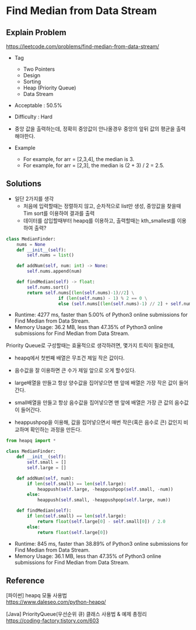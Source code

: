 # Find Median from Data Stream

## Explain Problem

<https://leetcode.com/problems/find-median-from-data-stream/>

* Tag
  * Two Pointers
  * Design
  * Sorting
  * Heap (Priority Queue)
  * Data Stream
* Acceptable : 50.5%
* Difficulty : Hard

* 중앙 값을 출력하는데, 정확히 중앙값이 안나올경우 중앙의 앞뒤 값의 평균을 출력해야한다.
* Example
  * For example, for arr = [2,3,4], the median is 3.
  * For example, for arr = [2,3], the median is (2 + 3) / 2 = 2.5.

## Solutions

* 일단 2가지를 생각
  * 처음에 입력할때는 정렬하지 않고, 순차적으로 list만 생성, 중앙값을 찾을때 Tim sort를 이용하여 결과를 출력
  * 데이터를 삽입할때부터 heapq를 이용하고, 출력할때는 kth_smallest를 이용하여 출력?

```python
class MedianFinder:
    nums = None
    def __init__(self):
        self.nums = list()

    def addNum(self, num: int) -> None:
        self.nums.append(num)

    def findMedian(self) -> float:
        self.nums.sort()
        return self.nums[(len(self.nums)-1)//2] \
                    if (len(self.nums) - 1) % 2 == 0 \
                    else (self.nums[(len(self.nums)-1) // 2] + self.nums[(len(self.nums)-1) // 2 + 1]) / 2
```

* Runtime: 4277 ms, faster than 5.00% of Python3 online submissions for Find Median from Data Stream.
* Memory Usage: 36.2 MB, less than 47.35% of Python3 online submissions for Find Median from Data Stream.

Priority Queue로 구성할때는 효율적으로 생각하려면, 몇가지 트릭이 필요한데,  

* heapq에서 첫번째 배열은 무조건 제일 작은 값이다.
* 음수값을 잘 이용하면 큰 수가 제일 앞으로 오게 할수있다.

* large배열을 만들고 항상 양수값을 집어넣으면 맨 앞에 배열은 가장 작은 값이 들어간다.
* small배열을 만들고 항상 음수값을 집어넣으면 맨 앞에 배열은 가장 큰 값의 음수값이 들어간다.
* heappushpop을 이용해, 값을 집어넣으면서 매번 작은(혹은 음수로 큰) 값인지 비교하며 확인하는 과정을 만든다.

```python
from heapq import *

class MedianFinder:
    def __init__(self):
        self.small = []
        self.large = []

    def addNum(self, num):
        if len(self.small) == len(self.large):
            heappush(self.large, -heappushpop(self.small, -num))
        else:
            heappush(self.small, -heappushpop(self.large, num))

    def findMedian(self):
        if len(self.small) == len(self.large):
            return float(self.large[0] - self.small[0]) / 2.0
        else:
            return float(self.large[0])
```

* Runtime: 845 ms, faster than 38.89% of Python3 online submissions for Find Median from Data Stream.
* Memory Usage: 36.1 MB, less than 47.35% of Python3 online submissions for Find Median from Data Stream.

## Reference

[파이썬] heapq 모듈 사용법  
<https://www.daleseo.com/python-heapq/>

[Java] PriorityQueue(우선순위 큐) 클래스 사용법 & 예제 총정리  
<https://coding-factory.tistory.com/603>
